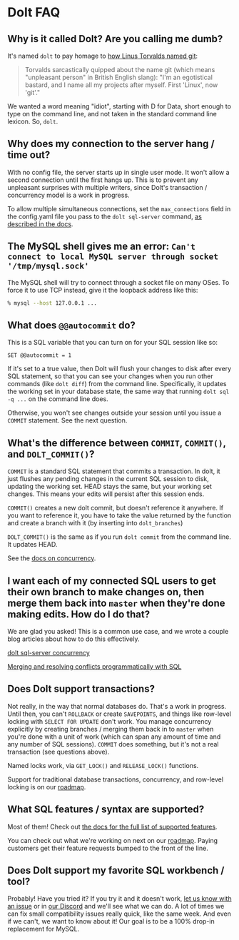# Dolt FAQ

## Why is it called Dolt? Are you calling me dumb?

It's named `dolt` to pay homage to [how Linus Torvalds named
git](https://en.wikipedia.org/wiki/Git#Naming):

> Torvalds sarcastically quipped about the name git (which means
> "unpleasant person" in British English slang): "I'm an egotistical
> bastard, and I name all my projects after myself. First 'Linux',
> now 'git'."

We wanted a word meaning "idiot", starting with D for Data, 
short enough to type on the command line, and
not taken in the standard command line lexicon. So,
`dolt`.

## Why does my connection to the server hang / time out?

With no config file, the server starts up in single user mode. It
won't allow a second connection until the first hangs up. This is to
prevent any unpleasant surprises with multiple writers, since Dolt's
transaction / concurrency model is a work in progress.

To allow multiple simultaneous connections, set the `max_connections`
field in the config.yaml file you pass to the `dolt sql-server`
command, [as described in the
docs](https://docs.dolthub.com/interfaces/cli#dolt-sql-server).

## The MySQL shell gives me an error: `Can't connect to local MySQL server through socket '/tmp/mysql.sock'`

The MySQL shell will try to connect through a socket file on many OSes. 
To force it to use TCP instead, give it the loopback address like this:

```bash
% mysql --host 127.0.0.1 ...
```

## What does `@@autocommit` do?

This is a SQL variable that you can turn on for your SQL session like so:

`SET @@autocommit = 1`

If it's set to a true value, then Dolt will flush your changes to disk
after every SQL statement, so that you can see your changes when you
run other commands (like `dolt diff`) from the command
line. Specifically, it updates the working set in your database state,
the same way that running `dolt sql -q ...` on the command line does.

Otherwise, you won't see changes outside your session until you issue
a `COMMIT` statement. See the next question.

## What's the difference between `COMMIT`, `COMMIT()`, and `DOLT_COMMIT()`?

`COMMIT` is a standard SQL statement that commits a transaction. In
dolt, it just flushes any pending changes in the current SQL session
to disk, updating the working set. HEAD stays the same, but your
working set changes. This means your edits will persist after this
session ends.

`COMMIT()` creates a new dolt commit, but doesn't reference it
anywhere. If you want to reference it, you have to take the value
returned by the function and create a branch with it (by inserting
into `dolt_branches`)

`DOLT_COMMIT()` is the same as if you run `dolt commit` from the
command line. It updates HEAD.

See the [docs on
concurrency](https://docs.dolthub.com/interfaces/sql/concurrency).

## I want each of my connected SQL users to get their own branch to make changes on, then merge them back into `master` when they're done making edits. How do I do that?

We are glad you asked! This is a common use case, and we wrote a
couple blog articles about how to do this effectively.

[dolt sql-server
concurrency](https://www.dolthub.com/blog/2021-03-12-dolt-sql-server-concurrency/)

[Merging and resolving conflicts programmatically with
SQL](https://www.dolthub.com/blog/2021-03-15-programmatic-merge-and-resolve/)

## Does Dolt support transactions?

Not really, in the way that normal databases do. That's a work in
progress. Until then, you can't `ROLLBACK` or create `SAVEPOINTS`, and
things like row-level locking with `SELECT FOR UPDATE` don't work. You
manage concurrency explicitly by creating branches / merging them back
in to `master` when you're done with a unit of work (which can span
any amount of time and any number of SQL sessions). `COMMIT` does
something, but it's not a real transaction (see questions above).

Named locks work, via `GET_LOCK()` and `RELEASE_LOCK()` functions.

Support for traditional database transactions, concurrency, and
row-level locking is on our [roadmap](roadmap.md).

## What SQL features / syntax are supported?

Most of them! Check out [the docs for the full list of supported
features](https://docs.dolthub.com/interfaces/sql/sql-support).

You can check out what we're working on next on our
[roadmap](roadmap.md). Paying customers get their feature requests
bumped to the front of the line.

## Does Dolt support my favorite SQL workbench / tool?

Probably! Have you tried it? If you try it and it doesn't work, [let
us know with an issue](https://github.com/dolthub/dolt/issues) or in
[our Discord](https://discord.com/invite/RFwfYpu) and we'll see what
we can do. A lot of times we can fix small compatibility issues really
quick, like the same week. And even if we can't, we want to know about
it! Our goal is to be a 100% drop-in replacement for MySQL.
